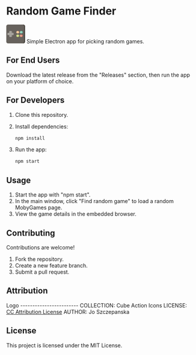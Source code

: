 # Random Game Finder

<img src="./game-logo.png" alt="Logo" width="50"/>  Simple Electron app for picking random games.

## For End Users

Download the latest release from the "Releases" section, then run the app on your platform of choice.

## For Developers

1. Clone this repository.
2. Install dependencies:

   ```bash
   npm install
   ```

3. Run the app:

   ```bash
   npm start
   ```

## Usage

1. Start the app with "npm start".
2. In the main window, click "Find random game" to load a random MobyGames page.
3. View the game details in the embedded browser.

## Contributing

Contributions are welcome!

1. Fork the repository.
2. Create a new feature branch.
3. Submit a pull request.

## Attribution

Logo ------------------------
COLLECTION: Cube Action Icons
LICENSE: [CC Attribution License](https://www.svgrepo.com/page/licensing/#CC%20Attribution)
AUTHOR: Jo Szczepanska

## License

This project is licensed under the MIT License.
